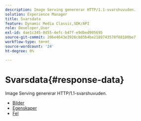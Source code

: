 ```yaml
---
description: Image Serving genererar HTTP/1.1-svarshuvuden.
solution: Experience Manager
title: Svarsdata
feature: Dynamic Media Classic,SDK/API
role: Developer,User
exl-id: 4ae1c345-8d55-4efc-b47f-e9dbed905695
source-git-commit: 206e4643e3926cb85b4be2189743578f88180be7
workflow-type: tm+mt
source-wordcount: '24'
ht-degree: 0%

---
```


# Svarsdata{#response-data}

Image Serving genererar HTTP/1.1-svarshuvuden.

* [Bilder](c-images.md)
* [Egenskaper](c-properties/c-properties.md)
* [Fel](r-errors.md)
